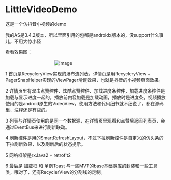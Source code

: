 # LittleVideoDemo
这是一个仿抖音小视频的demo

我的AS是3.4.2版本，所以里面引用的包都是androidx版本的，没support什么事儿，不用大惊小怪

看看效果图：

 &nbsp;&nbsp;&nbsp;&nbsp;&nbsp;&nbsp;&nbsp;&nbsp;&nbsp;&nbsp;&nbsp;&nbsp;&nbsp;&nbsp;&nbsp;&nbsp;&nbsp;&nbsp;&nbsp;&nbsp;&nbsp;&nbsp;&nbsp;&nbsp;&nbsp;&nbsp;&nbsp;&nbsp;&nbsp;&nbsp;&nbsp;&nbsp;&nbsp;&nbsp;&nbsp;&nbsp;&nbsp;&nbsp;&nbsp;![image](https://github.com/weioule/LittleVideoDemo/blob/master/app/src/main/java/com/example/img/gifhome_320x675_33s.gif) 　

1 首页是RecycleryView实现的瀑布流列表，详情页是用RecycleryView + PagerSnapHelper实现的ViewPager滑动效果，也就是抖音的小视频页面效果。

2 详情页里有双击点赞控件、炫酷点赞控件、加载进度条控件，加载进度条控件是加载与显示进度一起的，播放前内容加载是加载动画，播放时是进度条，视频播放使用的是android原生的VideoView，使用方法和代码细节就不细说了，都在源码里，注释还是有些的。

3 列表与详情页使用的是同一个数据源，在详情页里观看和点赞后返回列表页，会通过EventBus来进行刷新联动。

4 刷新控件是用的SmartRefreshLayout，不过下拉刷新控件是自定义的仿头条的下拉刷新效果，以及刷新后的状态提示。

5 网络框架是rxJava2 + retrofit2 

6 最后是 加载框 和 单例Toast 与一些MVP的base基础类库的封装和一些工具类，哦对了，还有RecyclerView的分割线的定制。
